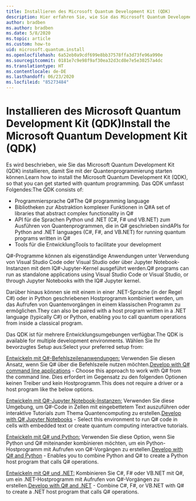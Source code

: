 ```yaml
---
title: Installieren des Microsoft Quantum Development Kit (QDK)
description: Hier erfahren Sie, wie Sie das Microsoft Quantum Development Kit (QDK) für verschiedene Umgebungen installieren.
author: bradben
ms.author: bradben
ms.date: 5/8/2020
ms.topic: article
ms.custom: how-to
uid: microsoft.quantum.install
ms.openlocfilehash: 6a52eb0a9cdf699e8bb37578ffa3d73fe96a990e
ms.sourcegitcommit: 0181e7c9e98f9af30ea32d3cd8e7e5e30257a4dc
ms.translationtype: HT
ms.contentlocale: de-DE
ms.lasthandoff: 06/23/2020
ms.locfileid: "85273484"
---
```

# <a name="install-the-microsoft-quantum-development-kit-qdk"></a><span data-ttu-id="1c3a2-103">Installieren des Microsoft Quantum Development Kit (QDK)</span><span class="sxs-lookup"><span data-stu-id="1c3a2-103">Install the Microsoft Quantum Development Kit (QDK)</span></span>

<span data-ttu-id="1c3a2-104">Es wird beschrieben, wie Sie das Microsoft Quantum Development Kit (QDK) installieren, damit Sie mit der Quantenprogrammierung starten können.</span><span class="sxs-lookup"><span data-stu-id="1c3a2-104">Learn how to install the Microsoft Quantum Development Kit (QDK), so that you can get started with quantum programming.</span></span> <span data-ttu-id="1c3a2-105">Das QDK umfasst Folgendes:</span><span class="sxs-lookup"><span data-stu-id="1c3a2-105">The QDK consists of:</span></span>

- <span data-ttu-id="1c3a2-106">Programmiersprache Q#</span><span class="sxs-lookup"><span data-stu-id="1c3a2-106">The Q# programming language</span></span>
- <span data-ttu-id="1c3a2-107">Bibliotheken zur Abstraktion komplexer Funktionen in Q#</span><span class="sxs-lookup"><span data-stu-id="1c3a2-107">A set of libraries that abstract complex functionality in Q#</span></span>
- <span data-ttu-id="1c3a2-108">API für die Sprachen Python und .NET (C#, F# und VB.NET) zum Ausführen von Quantenprogrammen, die in Q# geschrieben sind</span><span class="sxs-lookup"><span data-stu-id="1c3a2-108">APIs for Python and .NET languages (C#, F#, and VB.NET) for running quantum programs written in Q#</span></span>
- <span data-ttu-id="1c3a2-109">Tools für die Entwicklung</span><span class="sxs-lookup"><span data-stu-id="1c3a2-109">Tools to facilitate your development</span></span>

<span data-ttu-id="1c3a2-110">Q#-Programme können als eigenständige Anwendungen unter Verwendung von Visual Studio Code oder Visual Studio oder über Jupyter Notebook-Instanzen mit dem IQ#-Jupyter-Kernel ausgeführt werden.</span><span class="sxs-lookup"><span data-stu-id="1c3a2-110">Q# programs can run as standalone applications using Visual Studio Code or Visual Studio, or through Jupyter Notebooks with the IQ# Jupyter kernel.</span></span>

<span data-ttu-id="1c3a2-111">Darüber hinaus können sie mit einem in einer .NET-Sprache (in der Regel C#) oder in Python geschriebenen Hostprogramm kombiniert werden, um das Aufrufen von Quantenvorgängen in einem klassischen Programm zu ermöglichen.</span><span class="sxs-lookup"><span data-stu-id="1c3a2-111">They can also be paired with a host program written in a .NET language (typically C#) or Python, enabling you to call quantum operations from inside a classical program.</span></span>

<span data-ttu-id="1c3a2-112">Das QDK ist für mehrere Entwicklungsumgebungen verfügbar.</span><span class="sxs-lookup"><span data-stu-id="1c3a2-112">The QDK is available for multiple development environments.</span></span> <span data-ttu-id="1c3a2-113">Wählen Sie Ihr bevorzugtes Setup aus:</span><span class="sxs-lookup"><span data-stu-id="1c3a2-113">Select your preferred setup from:</span></span>

<span data-ttu-id="1c3a2-114">[Entwickeln mit Q#-Befehlszeilenanwendungen:](xref:microsoft.quantum.install.standalone) Verwenden Sie diesen Ansatz, wenn Sie Q# über die Befehlszeile nutzen möchten.</span><span class="sxs-lookup"><span data-stu-id="1c3a2-114">[Develop with Q# command line applications](xref:microsoft.quantum.install.standalone) - Choose this approach to work with Q# from the command line.</span></span> <span data-ttu-id="1c3a2-115">Dies erfordert im Gegensatz zu den folgenden Optionen keinen Treiber und kein Hostprogramm.</span><span class="sxs-lookup"><span data-stu-id="1c3a2-115">This does not require a driver or a host program like the below options.</span></span>

<span data-ttu-id="1c3a2-116">[Entwickeln mit Q#-Jupyter Notebook-Instanzen:](xref:microsoft.quantum.install.jupyter) Verwenden Sie diese Umgebung, um Q#-Code in Zellen mit eingebettetem Text auszuführen oder interaktive Tutorials zum Thema Quantencomputing zu erstellen.</span><span class="sxs-lookup"><span data-stu-id="1c3a2-116">[Develop with Q# Jupyter Notebooks](xref:microsoft.quantum.install.jupyter) - Select this environment to run Q# code in cells with embedded text or create quantum computing interactive tutorials.</span></span> 

<span data-ttu-id="1c3a2-117">[Entwickeln mit Q# und Python:](xref:microsoft.quantum.install.python) Verwenden Sie diese Option, wenn Sie Python und Q# miteinander kombinieren möchten, um ein Python-Hostprogramm mit Aufrufen von Q#-Vorgängen zu erstellen.</span><span class="sxs-lookup"><span data-stu-id="1c3a2-117">[Develop with Q# and Python](xref:microsoft.quantum.install.python) - Enables you to combine Python and Q# to create a Python host program that calls Q# operations.</span></span>

<span data-ttu-id="1c3a2-118">[Entwickeln mit Q# und .NET:](xref:microsoft.quantum.install.cs) Kombinieren Sie C#, F# oder VB.NET mit Q#, um ein .NET-Hostprogramm mit Aufrufen von Q#-Vorgängen zu erstellen.</span><span class="sxs-lookup"><span data-stu-id="1c3a2-118">[Develop with Q# and .NET](xref:microsoft.quantum.install.cs) - Combine C#, F#, or VB.NET with Q# to create a .NET host program that calls Q# operations.</span></span>
